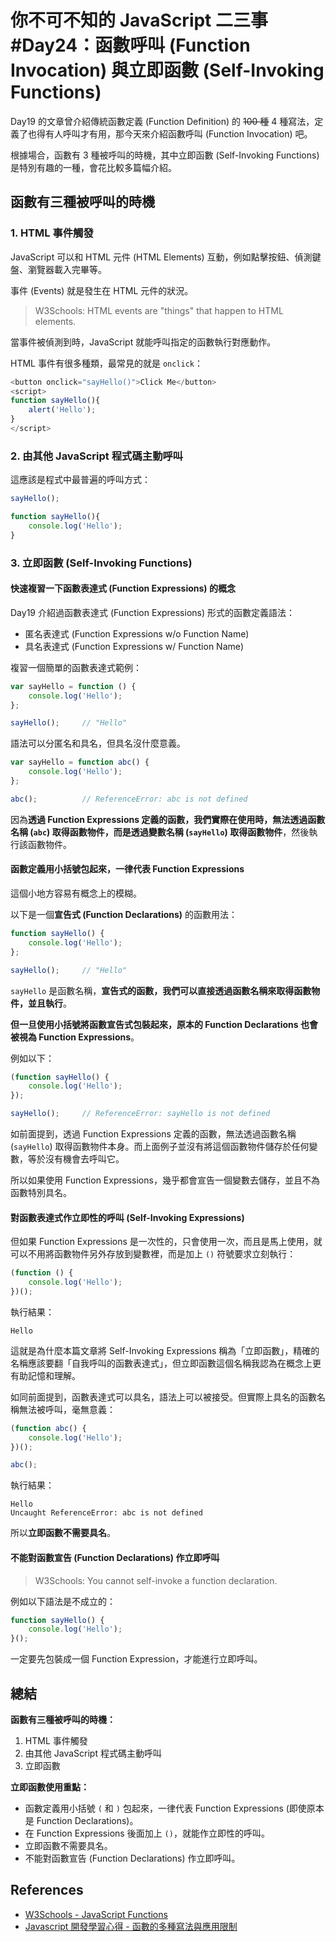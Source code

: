 # 你不可不知的 JavaScript 二三事#Day24：函數呼叫 (Function Invocation) 與立即函數 (Self-Invoking Functions)

Day19 的文章曾介紹傳統函數定義 (Function Definition) 的 ~~100 種~~ 4 種寫法，定義了也得有人呼叫才有用，那今天來介紹函數呼叫 (Function Invocation) 吧。

根據場合，函數有 3 種被呼叫的時機，其中立即函數 (Self-Invoking Functions) 是特別有趣的一種，會花比較多篇幅介紹。


## 函數有三種被呼叫的時機

### 1. HTML 事件觸發

JavaScript 可以和 HTML 元件 (HTML Elements) 互動，例如點擊按鈕、偵測鍵盤、瀏覽器載入完畢等。

事件 (Events) 就是發生在 HTML 元件的狀況。

> W3Schools:
> HTML events are "things" that happen to HTML elements.

當事件被偵測到時，JavaScript 就能呼叫指定的函數執行對應動作。

HTML 事件有很多種類，最常見的就是 `onclick`：

```js
<button onclick="sayHello()">Click Me</button>
<script>
function sayHello(){
    alert('Hello');
}
</script>
```



### 2. 由其他 JavaScript 程式碼主動呼叫

這應該是程式中最普遍的呼叫方式：

```js
sayHello();

function sayHello(){
    console.log('Hello');
}
```


### 3. 立即函數 (Self-Invoking Functions)


#### 快速複習一下函數表達式 (Function Expressions) 的概念

Day19 介紹過函數表達式 (Function Expressions) 形式的函數定義語法：
* 匿名表達式 (Function Expressions w/o Function Name)
* 具名表達式 (Function Expressions w/ Function Name)

複習一個簡單的函數表達式範例：

```js
var sayHello = function () {
    console.log('Hello');
};

sayHello();     // "Hello"
```

語法可以分匿名和具名，但具名沒什麼意義。

```js
var sayHello = function abc() {
    console.log('Hello');
};

abc();          // ReferenceError: abc is not defined
```

因為**透過 Function Expressions 定義的函數，我們實際在使用時，無法透過函數名稱 (`abc`) 取得函數物件，而是透過變數名稱 (`sayHello`) 取得函數物件**，然後執行該函數物件。



#### 函數定義用小括號包起來，一律代表 Function Expressions

這個小地方容易有概念上的模糊。

以下是一個**宣告式 (Function Declarations)** 的函數用法：

```js
function sayHello() {
    console.log('Hello');
};

sayHello();     // "Hello"
```

`sayHello` 是函數名稱，**宣告式的函數，我們可以直接透過函數名稱來取得函數物件，並且執行**。

**但一旦使用小括號將函數宣告式包裝起來，原本的 Function Declarations 也會被視為 Function Expressions**。

例如以下：

```js
(function sayHello() {
    console.log('Hello');
});

sayHello();     // ReferenceError: sayHello is not defined
```

如前面提到，透過 Function Expressions 定義的函數，無法透過函數名稱 (`sayHello`) 取得函數物件本身。而上面例子並沒有將這個函數物件儲存於任何變數，等於沒有機會去呼叫它。

所以如果使用 Function Expressions，幾乎都會宣告一個變數去儲存，並且不為函數特別具名。


#### 對函數表達式作立即性的呼叫 (Self-Invoking Expressions)

但如果 Function Expressions 是一次性的，只會使用一次，而且是馬上使用，就可以不用將函數物件另外存放到變數裡，而是加上 `()` 符號要求立刻執行：

```js
(function () {
    console.log('Hello');
})();
```

執行結果：

```
Hello
```

這就是為什麼本篇文章將 Self-Invoking Expressions 稱為「立即函數」，精確的名稱應該要翻「自我呼叫的函數表達式」，但立即函數這個名稱我認為在概念上更有助記憶和理解。

如同前面提到，函數表達式可以具名，語法上可以被接受。但實際上具名的函數名稱無法被呼叫，毫無意義：

```js
(function abc() {
    console.log('Hello');
})();

abc();
```

執行結果：

```
Hello
Uncaught ReferenceError: abc is not defined
```

所以**立即函數不需要具名**。




#### 不能對函數宣告 (Function Declarations) 作立即呼叫

> W3Schools:
> You cannot self-invoke a function declaration.

例如以下語法是不成立的：

```js
function sayHello() {
    console.log('Hello');
}();
```

一定要先包裝成一個 Function Expression，才能進行立即呼叫。




## 總結

**函數有三種被呼叫的時機：**
1. HTML 事件觸發
2. 由其他 JavaScript 程式碼主動呼叫
3. 立即函數

**立即函數使用重點：**
* 函數定義用小括號 `(` 和 `)` 包起來，一律代表 Function Expressions (即使原本是 Function Declarations)。
* 在 Function Expressions 後面加上 `()`，就能作立即性的呼叫。
* 立即函數不需要具名。
* 不能對函數宣告 (Function Declarations) 作立即呼叫。

## References
* [W3Schools - JavaScript Functions](https://www.w3schools.com/js/js_functions.asp)
* [Javascript 開發學習心得 - 函數的多種寫法與應用限制](https://sweeteason.pixnet.net/blog/post/40371736)
